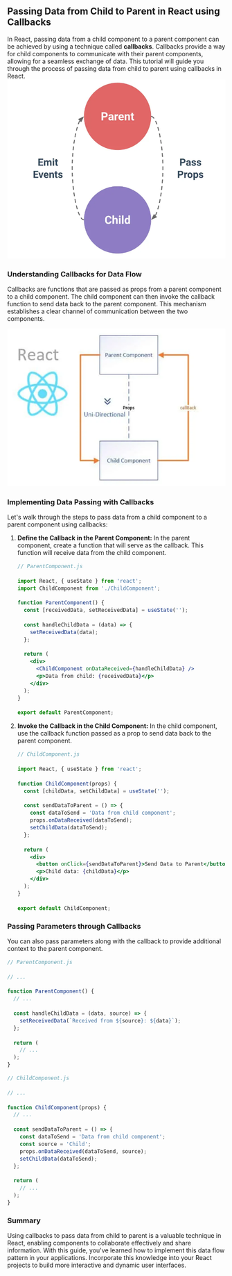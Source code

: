 ## Passing Data from Child to Parent in React using Callbacks

In React, passing data from a child component to a parent component can be achieved by using a technique called **callbacks**. Callbacks provide a way for child components to communicate with their parent components, allowing for a seamless exchange of data. This tutorial will guide you through the process of passing data from child to parent using callbacks in React.
![](../Assets/React/ChildEmitsEvents.webp)
### Understanding Callbacks for Data Flow

Callbacks are functions that are passed as props from a parent component to a child component. The child component can then invoke the callback function to send data back to the parent component. This mechanism establishes a clear channel of communication between the two components.

![](../Assets/React/React-Parent-to-child-Component-and-Child-to-Parent-compoent-communication.webp)


### Implementing Data Passing with Callbacks

Let's walk through the steps to pass data from a child component to a parent component using callbacks:

1. **Define the Callback in the Parent Component:** In the parent component, create a function that will serve as the callback. This function will receive data from the child component.

   ```jsx
   // ParentComponent.js
   
   import React, { useState } from 'react';
   import ChildComponent from './ChildComponent';
   
   function ParentComponent() {
     const [receivedData, setReceivedData] = useState('');
     
     const handleChildData = (data) => {
       setReceivedData(data);
     };
     
     return (
       <div>
         <ChildComponent onDataReceived={handleChildData} />
         <p>Data from child: {receivedData}</p>
       </div>
     );
   }
   
   export default ParentComponent;
   ```

2. **Invoke the Callback in the Child Component:** In the child component, use the callback function passed as a prop to send data back to the parent component.

   ```jsx
   // ChildComponent.js
   
   import React, { useState } from 'react';
   
   function ChildComponent(props) {
     const [childData, setChildData] = useState('');
     
     const sendDataToParent = () => {
       const dataToSend = 'Data from child component';
       props.onDataReceived(dataToSend);
       setChildData(dataToSend);
     };
     
     return (
       <div>
         <button onClick={sendDataToParent}>Send Data to Parent</button>
         <p>Child data: {childData}</p>
       </div>
     );
   }
   
   export default ChildComponent;
   ```

### Passing Parameters through Callbacks

You can also pass parameters along with the callback to provide additional context to the parent component.

```jsx
// ParentComponent.js

// ...

function ParentComponent() {
  // ...

  const handleChildData = (data, source) => {
    setReceivedData(`Received from ${source}: ${data}`);
  };

  return (
    // ...
  );
}
```

```jsx
// ChildComponent.js

// ...

function ChildComponent(props) {
  // ...

  const sendDataToParent = () => {
    const dataToSend = 'Data from child component';
    const source = 'Child';
    props.onDataReceived(dataToSend, source);
    setChildData(dataToSend);
  };

  return (
    // ...
  );
}
```

### Summary

Using callbacks to pass data from child to parent is a valuable technique in React, enabling components to collaborate effectively and share information. With this guide, you've learned how to implement this data flow pattern in your applications. Incorporate this knowledge into your React projects to build more interactive and dynamic user interfaces.